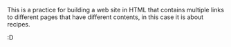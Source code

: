 This is a practice for building a web site in HTML that contains multiple links to different pages that have different contents, in this case it is about recipes.

:D